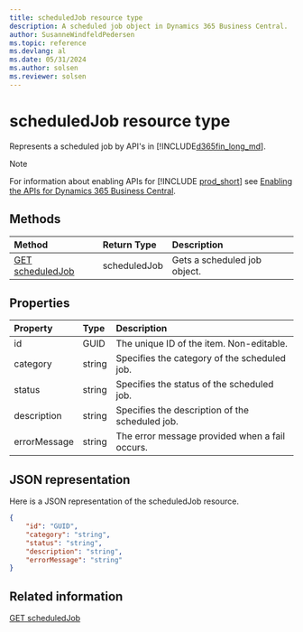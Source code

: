```yaml
---
title: scheduledJob resource type
description: A scheduled job object in Dynamics 365 Business Central.
author: SusanneWindfeldPedersen
ms.topic: reference
ms.devlang: al
ms.date: 05/31/2024
ms.author: solsen
ms.reviewer: solsen
---
```


# scheduledJob resource type

<!-- START>DO_NOT_EDIT -->
<!-- IMPORTANT:Do not edit any of the content between here and the END>DO_NOT_EDIT. -->
Represents a scheduled job by API's in [!INCLUDE[d365fin_long_md](../../includes/d365fin_long_md.md)].

> [!NOTE]
> For information about enabling APIs for [!INCLUDE [prod_short](../../includes/prod_short.md)] see [Enabling the APIs for Dynamics 365 Business Central](../../api-reference/v2.0/enabling-apis-for-dynamics-nav.md).

## Methods

| Method | Return Type|Description |
|:--------------------|:-----------|:-------------------------|
|[GET scheduledJob](../api/dynamics_scheduledjob_get.md)|scheduledJob|Gets a scheduled job object.|



## Properties

| Property           | Type   |Description     |
|:-------------------|:-------|:---------------|
|id|GUID|The unique ID of the item. Non-editable.|
|category|string|Specifies the category of the scheduled job.|
|status|string|Specifies the status of the scheduled job.|
|description|string|Specifies the description of the scheduled job.|
|errorMessage|string|The error message provided when a fail occurs.|

## JSON representation

Here is a JSON representation of the scheduledJob resource.


```json
{
    "id": "GUID",
    "category": "string",
    "status": "string",
    "description": "string",
    "errorMessage": "string"
}
```
<!-- IMPORTANT: END>DO_NOT_EDIT -->

## Related information
[GET scheduledJob](../api/dynamics_scheduledjob_get.md)  
